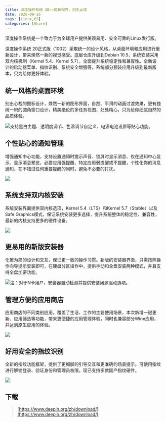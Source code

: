```yaml
---
title: 深度操作系统 20——崭新视界，创无止境
date: 2020-09-16
tags: [Linux,OS]
categories: [Share]
---
```


深度操作系统是一个致力于为全球用户提供美观易用、安全可靠的Linux发行版。

<!--more--> 

深度操作系统 20正式版（1002）采取统一的设计风格，从桌面环境和应用进行重新设计，带来焕然一新的视觉感受。底层仓库升级到Debian 10.5，系统安装采用双内核机制（Kernel 5.4、Kernel 5.7），全面提升系统稳定性和兼容性。全新设计的启动器菜单、指纹识别、系统安全增强等，系统部分预装应用升级到最新版本，只为给你更好体验。

## 统一风格的桌面环境
别出心裁的图标设计，焕然一新的图形界面，自然、平滑的动画过渡效果，更有独树一帜的圆角窗口设计，精美绝伦的多任务视图，处处精心，只为给你细腻自然的品质体验。

![支持黑白主题、透明度调节、色温调节自定义、电源电池设置等贴心功能。](https://www.deepin.org/wp-content/uploads/2020/09/%E6%A1%8C%E9%9D%A2%E7%8E%AF%E5%A2%83.png)

## 个性贴心的通知管理
增强通知中心功能，支持设置通知时提示声音、锁屏时显示消息、仅在通知中心显示、显示消息预览，必要应用强提醒、特定应用弱提醒或不提醒，个性化你的消息通知，在不错过任何重要提醒的同时，避免不必要的打扰。

![](https://www.deepin.org/wp-content/uploads/2020/09/%E9%80%9A%E7%9F%A5%E4%B8%AD%E5%BF%83.png)

## 系统支持双内核安装
系统安装界面提供双内核选项，Kernel 5.4（LTS）和Kernel 5.7（Stable）以及Safe Graphics模式，保证系统安装更多选择，提升系统整体的稳定性、兼容性，最新的内核支持更多的硬件设备。

![](https://www.deepin.org/wp-content/uploads/2020/09/%E5%8F%8C%E5%86%85%E6%A0%B8-1.png)

## 更易用的新版安装器
化繁为简的设计和交互，保证更一致的操作习惯。新版的安装器界面，只需按照操作向导提示安装即可，在硬盘分区操作中，提供手动和全盘安装两种模式，并且支持全盘加密功能。

![注：对于N卡用户，安装器自动检测并提供安装闭源驱动选项。](https://www.deepin.org/wp-content/uploads/2020/09/%E5%AE%89%E8%A3%85%E5%99%A8.png)

## 管理方便的应用商店
应用商店的不同类别应用，覆盖了生活、工作的主要使用场景，本次新增一键更新、应用筛选等功能，带来更便捷的应用管理体验，同时也兼容部分Wine应用，并达到原生应用的体验。

![](https://www.deepin.org/wp-content/uploads/2020/09/%E5%BA%94%E7%94%A8%E5%95%86%E5%BA%97.png)

## 好用安全的指纹识别
全新的指纹功能框架，提供了更细腻的引导交互和更准确的场景提示。可使用指纹进行解锁登录、验证身份和管理员权限。现已支持多款国产指纹硬件。

![](https://www.deepin.org/wp-content/uploads/2020/09/%E6%8C%87%E7%BA%B9%E8%AF%86%E5%88%AB.png)

## 下载
> [https://www.deepin.org/zh/download/](https://www.deepin.org/zh/download/)